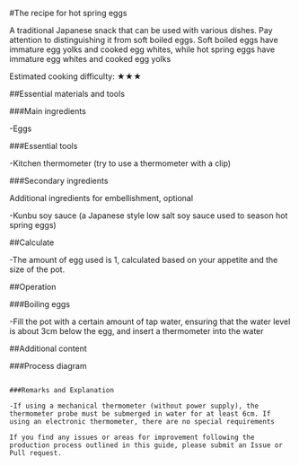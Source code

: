 #The recipe for hot spring eggs

A traditional Japanese snack that can be used with various dishes. Pay attention to distinguishing it from soft boiled eggs. Soft boiled eggs have immature egg yolks and cooked egg whites, while hot spring eggs have immature egg whites and cooked egg yolks

Estimated cooking difficulty: ★★★

##Essential materials and tools

###Main ingredients

-Eggs

###Essential tools

-Kitchen thermometer (try to use a thermometer with a clip)

###Secondary ingredients

Additional ingredients for embellishment, optional

-Kunbu soy sauce (a Japanese style low salt soy sauce used to season hot spring eggs)

##Calculate

-The amount of egg used is 1, calculated based on your appetite and the size of the pot.

##Operation

###Boiling eggs

-Fill the pot with a certain amount of tap water, ensuring that the water level is about 3cm below the egg, and insert a thermometer into the water

##Additional content

###Process diagram

``` mermaid

###Remarks and Explanation

-If using a mechanical thermometer (without power supply), the thermometer probe must be submerged in water for at least 6cm. If using an electronic thermometer, there are no special requirements

If you find any issues or areas for improvement following the production process outlined in this guide, please submit an Issue or Pull request.